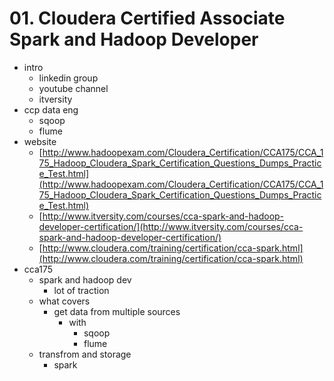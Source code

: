 # 01. Cloudera Certified Associate Spark and Hadoop Developer

* intro
	* linkedin group
	* youtube channel
	* itversity
* ccp data eng
	* sqoop
	* flume
* website
	* [http://www.hadoopexam.com/Cloudera_Certification/CCA175/CCA_175_Hadoop_Cloudera_Spark_Certification_Questions_Dumps_Practice_Test.html](http://www.hadoopexam.com/Cloudera_Certification/CCA175/CCA_175_Hadoop_Cloudera_Spark_Certification_Questions_Dumps_Practice_Test.html)
	* [http://www.itversity.com/courses/cca-spark-and-hadoop-developer-certification/](http://www.itversity.com/courses/cca-spark-and-hadoop-developer-certification/)
	* [http://www.cloudera.com/training/certification/cca-spark.html](http://www.cloudera.com/training/certification/cca-spark.html)
* cca175
	* spark and hadoop dev
		* lot of traction
	* what covers
		* get data from multiple sources
			* with
				* sqoop
				* flume
	* transfrom and storage
		* spark
